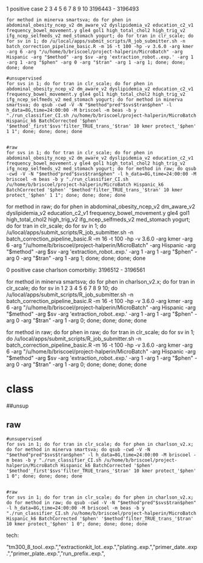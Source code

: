 1 positive case 2 3 4 5 6 7 8 9 10 3196443 - 3196493 

```
for method in minerva smartsva; do for phen in abdominal_obesity_ncep_v2 dm_aware_v2 dyslipidemia_v2 education_c2_v1 frequency_bowel_movement.y gle4 gol1 high_total_chol2 high_trig_v2 ifg_ncep_selfmeds_v2 med_stomach yogurt; do for tran in clr_scale; do for sv in 1; do /u/local/apps/submit_scripts/R_job_submitter.sh -n batch_correction_pipeline_basic.R -m 16 -t 100 -hp -v 3.6.0 -arg kmer -arg 6 -arg "/u/home/b/briscoel/project-halperin/MicroBatch" -arg Hispanic -arg "$method" -arg $sv -arg 'extraction_robot..exp.' -arg 1 -arg 1 -arg "$phen" -arg 0 -arg "$tran" -arg 1 -arg 1; done; done; done; done
```


```
#unsupervised
for svs in 1; do for tran in clr_scale; do for phen in abdominal_obesity_ncep_v2 dm_aware_v2 dyslipidemia_v2 education_c2_v1 frequency_bowel_movement.y gle4 gol1 high_total_chol2 high_trig_v2 ifg_ncep_selfmeds_v2 med_stomach yogurt; do for method in minerva smartsva; do qsub -cwd -V -N "$method"pred"$svs$tran$phen" -l h_data=8G,time=24:00:00 -M briscoel -m beas -b y "./run_classifier_CI.sh /u/home/b/briscoel/project-halperin/MicroBatch Hispanic_k6 BatchCorrected '$phen' '$method'_first'$svs'filter_TRUE_trans_'$tran' 10 kmer protect_'$phen' 1 1"; done; done; done; done


#raw
for svs in 1; do for tran in clr_scale; do for phen in abdominal_obesity_ncep_v2 dm_aware_v2 dyslipidemia_v2 education_c2_v1 frequency_bowel_movement.y gle4 gol1 high_total_chol2 high_trig_v2 ifg_ncep_selfmeds_v2 med_stomach yogurt; do for method in raw; do qsub -cwd -V -N "$method"pred"$svs$tran$phen" -l h_data=8G,time=24:00:00 -M briscoel -m beas -b y "./run_classifier_CI.sh /u/home/b/briscoel/project-halperin/MicroBatch Hispanic_k6 BatchCorrected '$phen' '$method'filter_TRUE_trans_'$tran' 10 kmer protect_'$phen' 1 1"; done; done; done; done

```

for method in raw; do for phen in abdominal_obesity_ncep_v2 dm_aware_v2 dyslipidemia_v2 education_c2_v1 frequency_bowel_movement.y gle4 gol1 high_total_chol2 high_trig_v2 ifg_ncep_selfmeds_v2 med_stomach yogurt; do for tran in clr_scale; do for sv in 1; do /u/local/apps/submit_scripts/R_job_submitter.sh -n batch_correction_pipeline_basic.R -m 16 -t 100 -hp -v 3.6.0 -arg kmer -arg 6 -arg "/u/home/b/briscoel/project-halperin/MicroBatch" -arg Hispanic -arg "$method" -arg $sv -arg 'extraction_robot..exp.' -arg 1 -arg 1 -arg "$phen" -arg 0 -arg "$tran" -arg 1 -arg 1; done; done; done; done



0 positive case
charlson comorbitiy: 3196512 - 3196561 

for method in minerva smartsva; do for phen in charlson_v2.x; do for tran in clr_scale; do for sv in 1 2 3 4 5 6 7 8 9 10; do /u/local/apps/submit_scripts/R_job_submitter.sh -n batch_correction_pipeline_basic.R -m 16 -t 100 -hp -v 3.6.0 -arg kmer -arg 6 -arg "/u/home/b/briscoel/project-halperin/MicroBatch" -arg Hispanic -arg "$method" -arg $sv -arg 'extraction_robot..exp.' -arg 1 -arg 1 -arg "$phen" -arg 0 -arg "$tran" -arg 1 -arg 0; done; done; done; done

for method in raw; do for phen in raw; do for tran in clr_scale; do for sv in 1; do /u/local/apps/submit_scripts/R_job_submitter.sh -n batch_correction_pipeline_basic.R -m 16 -t 100 -hp -v 3.6.0 -arg kmer -arg 6 -arg "/u/home/b/briscoel/project-halperin/MicroBatch" -arg Hispanic -arg "$method" -arg $sv -arg 'extraction_robot..exp.' -arg 1 -arg 1 -arg "$phen" -arg 0 -arg "$tran" -arg 1 -arg 0; done; done; done; done

# class


##unsup
## raw

```
#unsupervised
for svs in 1; do for tran in clr_scale; do for phen in charlson_v2.x; do for method in minerva smartsva; do qsub -cwd -V -N "$method"pred"$svs$tran$phen" -l h_data=8G,time=24:00:00 -M briscoel -m beas -b y "./run_classifier_CI.sh /u/home/b/briscoel/project-halperin/MicroBatch Hispanic_k6 BatchCorrected '$phen' '$method'_first'$svs'filter_TRUE_trans_'$tran' 10 kmer protect_'$phen' 1 0"; done; done; done; done


#raw
for svs in 1; do for tran in clr_scale; do for phen in charlson_v2.x; do for method in raw; do qsub -cwd -V -N "$method"pred"$svs$tran$phen" -l h_data=8G,time=24:00:00 -M briscoel -m beas -b y "./run_classifier_CI.sh /u/home/b/briscoel/project-halperin/MicroBatch Hispanic_k6 BatchCorrected '$phen' '$method'filter_TRUE_trans_'$tran' 10 kmer protect_'$phen' 1 0"; done; done; done; done

```


tech:

"tm300_8_tool..exp.","extractionkit_lot..exp.","plating..exp.","primer_date..exp.","primer_plate..exp.","run_prefix..exp.",